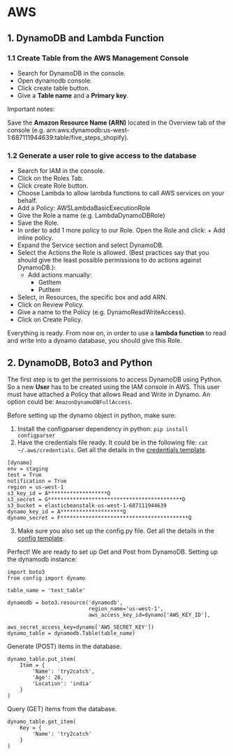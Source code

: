 # AWS

## 1. DynamoDB and Lambda Function

### 1.1 Create Table from the AWS Management Console

- Search for DynamoDB in the console.
- Open dynamodb console.
- Click create table button.
- Give a **Table name** and a **Primary key**.

Important notes:

Save the **Amazon Resource Name (ARN)** located in the Overview tab of the console (e.g. arn:aws:dynamodb:us-west-1:687111944639:table/five_steps_shopify).

### 1.2 Generate a user role to give access to the database

- Search for IAM in the console.
- Click on the Roles Tab.
- Click create Role button.
- Choose Lambda to allow lambda functions to call AWS services on your behalf.
- Add a Policy: AWSLambdaBasicExecutionRole
- Give the Role a name (e.g. LambdaDynamoDBRole)
- Save the Role.
- In order to add 1 more policy to our Role. Open the Role and click: + Add inline policy.
- Expand the Service section and select DynamoDB.
- Select the Actions the Role is allowed. (Best practices say that you should give the least possible permissions to do actions against DynamoDB.):
	- Add actions manually:
		- GetItem
		- PutItem
- Select, in Resources, the specific box and add ARN.
- Click on Review Policy.
- Give a name to the Policy (e.g. DynamoReadWriteAccess).
- Click on Create Policy.

Everything is ready. From now on, in order to use a **lambda function** to read and write into a dynamo database, you should give this Role.


## 2. DynamoDB, Boto3 and Python

The first step is to get the permissions to access DynamoDB using Python. So a new **User** has to be created using the IAM console in AWS. This user must have attached a Policy that allows Read and Write in Dynamo. An option could be: `AmazonDynamoDBFullAccess`.

Before setting up the dynamo object in python, make sure:

1. Install the configparser dependency in python: `pip install configparser`
2. Have the credentials file ready. It could be in the following file: `cat ~/.aws/credentials`. Get all the details in the [credentials template](https://github.com/josemariasosa/jomtools/blob/master/bash/setup/credentials_template).

```
[dynamo]
env = staging
test = True
notification = True
region = us-west-1
s3_key_id = A*******************Q
s3_secret = G*******************************************D
s3_bucket = elasticbeanstalk-us-west-1-687111944639
dynamo_key_id = A********************Q
dynamo_secret = F*****************************************Q
```

3. Make sure you also set up the config.py file. Get all the details in the [config template](https://github.com/josemariasosa/jomtools/blob/master/python/config/config.py).

Perfect! We are ready to set up Get and Post from DynamoDB. Setting up the dynamodb instance:

```
import boto3
from config import dynamo

table_name = 'test_table'

dynamodb = boto3.resource('dynamodb',
                          region_name='us-west-1',
                          aws_access_key_id=dynamo['AWS_KEY_ID'],
                          aws_secret_access_key=dynamo['AWS_SECRET_KEY'])
dynamo_table = dynamodb.Table(table_name)
```

Generate (POST) items in the database.

```
dynamo_table.put_item(
    Item = {
        'Name': 'try2catch',
        'Age': 28,
        'Location': 'india'
    }
)
```

Query (GET) items from the database.

```
dynamo_table.get_item(
	Key = {
		'Name': 'try2catch'
	}
)
```

